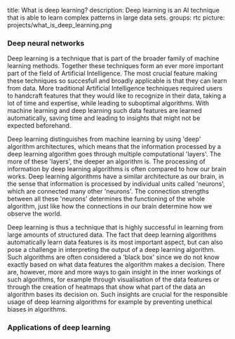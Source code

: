 title: What is deep learning?
description: Deep learning is an AI technique that is able to learn complex patterns in large data sets.
groups: rtc
picture: projects/what_is_deep_learning.png

### Deep neural networks
Deep learning is a technique that is part of the broader family of machine learning methods. Together these techniques form an ever more important part of the field of Artificial Intelligence. The most crucial feature making these techniques so succesfull and broadly applicable is that they can learn from data. More traditional Artificial Intelligence techniques required users to handcraft features that they would like to recognize in their data, taking a lot of time and expertise, while leading to suboptimal algorithms. With machine learning and deep learning such data features are learned automatically, saving time and leading to insights that might not be expected beforehand. 

Deep learning distinguishes from machine learning by using 'deep' algorithm architectures, which means that the information processed by a deep learning algorithm goes through multiple computational 'layers'. The more of these 'layers', the deeper an algorithm is. The processing of information by deep learning algorithms is often compared to how our brain works. Deep learning algorithms have a similar architecture as our brain, in the sense that information is processed by individual units called 'neurons', which are connected many other 'neurons'. The connection strengths between all these 'neurons' determines the functioning of the whole algorithm, just like how the connections in our brain determine how we observe the world.

Deep learning is thus a technique that is highly successful in learning from large amounts of structured data. The fact that deep learning algorithms automatically learn data features is its most important aspect, but can also pose a challenge in interpreting the output of a deep learning algorithm. Such algorithms are often considered a 'black box' since we do not know exactly based on what data features the algorithm makes a decision. There are, however, more and more ways to gain insight in the inner workings of such algorithms, for example through visualisation of the data features or through the creation of heatmaps that show what part of the data an algorithm bases its decision on. Such insights are crucial for the responsible usage of deep learning algorithms for example by preventing unethical biases in algorithms.

### Applications of deep learning
